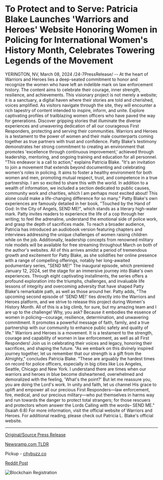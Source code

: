# To Protect and to Serve: Patricia Blake Launches 'Warriors and Heroes' Website Honoring Women in Policing for International Women's History Month, Celebrates Towering Legends of the Movement

YERINGTON, NV, March 08, 2024 /24-7PressRelease/ -- At the heart of Warriors and Heroes lies a deep-seated commitment to honor and recognize the women who have left an indelible mark on law enforcement history. The content aims to celebrate their courage, inner strength, resilience, and achievements. This visionary project is not merely a website; it is a sanctuary, a digital haven where their stories are told and cherished, voices amplified.   As visitors navigate through the site, they will encounter a rich tapestry of content intended to inspire, inform, and unite. Explore captivating profiles of trailblazing women officers who have paved the way for generations. Discover gripping stories that illuminate the diverse experiences and unwavering dedication of all our courageous First Responders, protecting and serving their communities. Warriors and Heroes is a testament to the power of women and their male counterparts coming together as true partners with trust and confidence. Patty Blake's testimony demonstrates her strong commitment to creating an environment that promotes 'excellence through continuous improvement,' achieved through leadership, mentoring, and ongoing training and education for all personnel.  "This endeavor is a call to action," explains Patricia Blake. "It's an invitation to join a movement that extends beyond documenting and celebrating women's roles in policing. It aims to foster a healthy environment for both women and men, promoting mutual respect, trust, and competence in a true partnership. I am so excited to share this with the world. In addition to a wealth of information, we included a section dedicated to public causes, community work and charities, which I am perhaps most excited about! This alone could make a life-changing difference for so many."  Patty Blake's own experiences are famously detailed in her book, "Touched by the Hand of God: In the City of Angels, SEND ME!", which stands as a literary high-water mark. Patty invites readers to experience the life of a cop through her writing; to feel the adrenaline, understand the emotional side of police work, and grasp the depth of sacrifices made. To reach a broader audience, Patricia has introduced an audiobook version featuring chapters and interviews addressing the unique challenges of women raising children while on the job. Additionally, leadership concepts from renowned military role models will be available for free streaming throughout March on both of the author's websites.   All of this arrives amidst a period of tremendous growth and excitement for Patty Blake, as she solidifies her online presence with a range of compelling offerings, notably her long-awaited podumentary series, "SEND ME!" The inaugural episode, which premiered January 12, 2024, set the stage for an immersive journey into Blake's own experiences. Through eight captivating installments, the series offers a profound exploration into the triumphs, challenges, and invaluable life lessons of integrity and overcoming adversity that have shaped Patty Blake's remarkable path, as well as those around her.   Patty adds, "The upcoming second episode of 'SEND ME!' ties directly into the Warriors and Heroes platform, and we strive to release this project during Women's History Month. All of this is a big climb, for sure, but my amazing team and I are up to the challenge! Why, you ask? Because it embodies the essence of women in policing—courage, resilience, determination, and unwavering commitment. It promotes a powerful message of faith, family, and a true partnership with our community to enhance public safety and quality of life."  Warriors and Heroes is a movement. It is a testament to the strength, courage and capability of women in law enforcement, as well as all First Responders! Join us in celebrating their voices and legacy, honoring their sacrifices, and shaping the future.  "As we embark on this divinely inspired journey together, let us remember that our strength is a gift from the Almighty," concludes Patricia Blake. "These are arguably the hardest times on record for police officers, especially in big cities like Los Angeles, Seattle, Chicago and New York. I understand there are times when our warriors and heroes in blue become disheartened, overwhelmed and demoralized with the feeling, 'What's the point?' But let me reassure you, you are doing the Lord's work. In unity and faith, let us channel His grace to uplift and empower all our precious First Responders—law enforcement, fire, medical, and our precious military—who put themselves in harms way and run towards the danger to protect total strangers; for those rescuers and protectors whom answer the Lords Calling with the words– SEND ME." (Isaiah 6:8)  For more information, visit the official website of Warriors and Heroes.   For additional reading, please check out Patricia L. Blake's official website. 

---

[Original/Source Press Release](https://www.24-7pressrelease.com/press-release/509130/to-protect-and-to-serve-patricia-blake-launches-warriors-and-heroes-website-honoring-women-in-policing-for-international-womens-history-month-celebrates-towering-legends-of-the-movement)
                    

[Newsramp.com TLDR](https://newsramp.com/curated-news/warriors-and-heroes-celebrating-women-in-law-enforcement/4c475a0b30f123a51d782ee157c1d726) 


Pickup - [citybuzz.co](https://citybuzz.co/2024/03/08/honoring-women-in-policing-patricia-blake-s-warriors-and-heroes-celebrates-trailblazers)
 



[Reddit Post](https://www.reddit.com/r/Lifestyle_Culture/comments/1bbh0sk/warriors_and_heroes_celebrating_women_in_law/) 



![Blockchain Registration](https://cdn.newsramp.app/24-7PressRelease/qrcode/243/10/nukeGm4j.webp)